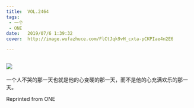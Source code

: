 ```yaml
---
title:	VOL.2464
tags:
 - 一个
 - ONE
date:	2019/07/6 1:39:32
cover:	http://image.wufazhuce.com/FlCtJqk9vH_cxta-pCKPIae4n2E6

---
```

![](http://image.wufazhuce.com/FlCtJqk9vH_cxta-pCKPIae4n2E6)
---

一个人不哭的那一天也就是他的心变硬的那一天，而不是他的心充满欢乐的那一天。
 
Reprinted from ONE
